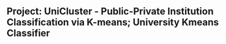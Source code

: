 ##  Project: UniCluster - Public-Private Institution Classification via K-means; University Kmeans Classifier
